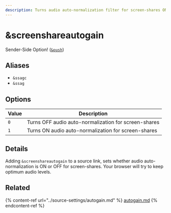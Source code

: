 ```yaml
---
description: Turns audio auto-normalization filter for screen-shares ON or OFF
---
```


# \&screenshareautogain

Sender-Side Option! ([`&push`](../source-settings/push.md))

## Aliases

* `&ssagc`
* `&ssag`

## Options

| Value | Description                                          |
| ----- | ---------------------------------------------------- |
| `0`   | Turns OFF audio auto-normalization for screen-shares |
| `1`   | Turns ON audio auto-normalization for screen-shares  |

## Details

Adding `&screenshareautogain` to a source link, sets whether audio auto-normalization is ON or OFF for screen-shares. Your browser will try to keep optimum audio levels.

## Related

{% content-ref url="../source-settings/autogain.md" %}
[autogain.md](../source-settings/autogain.md)
{% endcontent-ref %}

